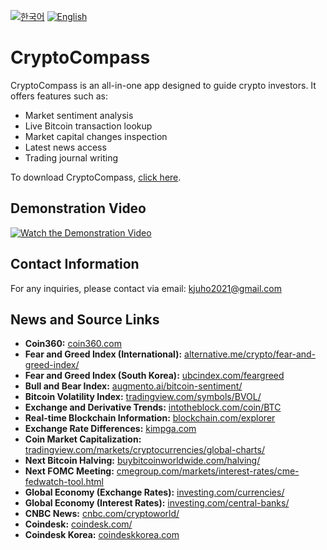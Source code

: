 [![한국어](https://img.shields.io/badge/lang-한국어-red.svg)](https://github.com/juho-creator/CryptoCompass/blob/main/README.KR.md)
[![English](https://img.shields.io/badge/lang-English-blue.svg)](https://github.com/juho-creator/CryptoCompass/blob/main/README.md)

# CryptoCompass

CryptoCompass is an all-in-one app designed to guide crypto investors. It offers features such as:

- Market sentiment analysis
- Live Bitcoin transaction lookup
- Market capital changes inspection
- Latest news access
- Trading journal writing

To download CryptoCompass, [click here](https://play.google.com/store/apps/details?id=com.juhooray.crypto_analysis&hl=en_US).

## Demonstration Video
[![Watch the Demonstration Video](https://i3.ytimg.com/vi/575KOHgtoUw/maxresdefault.jpg)](https://www.youtube.com/watch?v=575KOHgtoUw)

## Contact Information
For any inquiries, please contact via email: kjuho2021@gmail.com

## News and Source Links
- **Coin360:** [coin360.com](https://coin360.com/)
- **Fear and Greed Index (International):** [alternative.me/crypto/fear-and-greed-index/](https://alternative.me/crypto/fear-and-greed-index/)
- **Fear and Greed Index (South Korea):** [ubcindex.com/feargreed](https://www.ubcindex.com/feargreed)
- **Bull and Bear Index:** [augmento.ai/bitcoin-sentiment/](https://www.augmento.ai/bitcoin-sentiment/)
- **Bitcoin Volatility Index:** [tradingview.com/symbols/BVOL/](https://www.tradingview.com/symbols/BVOL/)
- **Exchange and Derivative Trends:** [intotheblock.com/coin/BTC](https://app.intotheblock.com/coin/BTC)
- **Real-time Blockchain Information:** [blockchain.com/explorer](https://www.blockchain.com/explorer)
- **Exchange Rate Differences:** [kimpga.com](https://kimpga.com/)
- **Coin Market Capitalization:** [tradingview.com/markets/cryptocurrencies/global-charts/](https://www.tradingview.com/markets/cryptocurrencies/global-charts/)
- **Next Bitcoin Halving:** [buybitcoinworldwide.com/halving/](https://buybitcoinworldwide.com/halving/)
- **Next FOMC Meeting:** [cmegroup.com/markets/interest-rates/cme-fedwatch-tool.html](https://www.cmegroup.com/markets/interest-rates/cme-fedwatch-tool.html)
- **Global Economy (Exchange Rates):** [investing.com/currencies/](https://www.investing.com/currencies/)
- **Global Economy (Interest Rates):** [investing.com/central-banks/](https://www.investing.com/central-banks/)
- **CNBC News:** [cnbc.com/cryptoworld/](https://www.cnbc.com/cryptoworld/)
- **Coindesk:** [coindesk.com/](https://www.coindesk.com/)
- **Coindesk Korea:** [coindeskkorea.com](https://www.coindeskkorea.com/#google_vignette)
